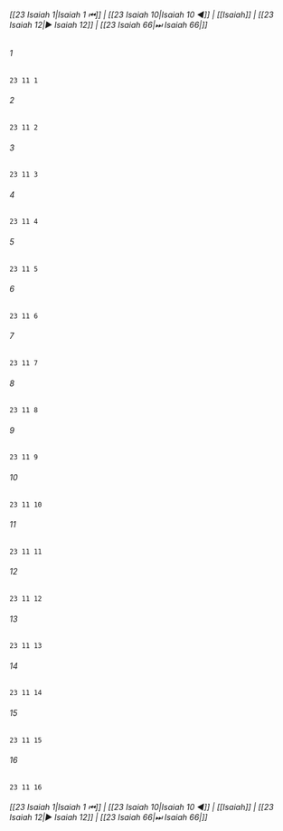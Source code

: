 
###### [[23 Isaiah 1|Isaiah 1 ⏮]] | [[23 Isaiah 10|Isaiah 10 ◀]] | [[Isaiah]] | [[23 Isaiah 12|▶ Isaiah 12]] | [[23 Isaiah 66|⏭ Isaiah 66|]]

###### 1
``` verse
23 11 1 
```
###### 2
``` verse
23 11 2 
```
###### 3
``` verse
23 11 3 
```
###### 4
``` verse
23 11 4 
```
###### 5
``` verse
23 11 5 
```
###### 6
``` verse
23 11 6 
```
###### 7
``` verse
23 11 7 
```
###### 8
``` verse
23 11 8 
```
###### 9
``` verse
23 11 9 
```
###### 10
``` verse
23 11 10 
```
###### 11
``` verse
23 11 11 
```
###### 12
``` verse
23 11 12 
```
###### 13
``` verse
23 11 13 
```
###### 14
``` verse
23 11 14 
```
###### 15
``` verse
23 11 15 
```
###### 16
``` verse
23 11 16 
```

###### [[23 Isaiah 1|Isaiah 1 ⏮]] | [[23 Isaiah 10|Isaiah 10 ◀]] | [[Isaiah]] | [[23 Isaiah 12|▶ Isaiah 12]] | [[23 Isaiah 66|⏭ Isaiah 66|]]

